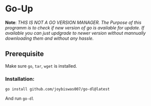 # Go-Up

**Note**: _THIS IS NOT A GO VERSION MANAGER. The Purpose of this programm is to check if new version of go is available for update. If available you can just updgrade to newer version without mannually downloading them and without any hassle._

## Prerequisite
Make sure `go`, `tar`, `wget` is installed. 

### Installation:
```
go install github.com/joybiswas007/go-dl@latest
```

And run `go-dl`
